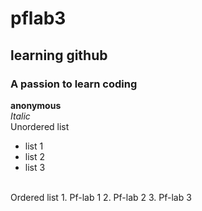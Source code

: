 # pflab3
## learning github
### A passion to learn coding
**anonymous**
<br/>
_Italic_
<br/>
Unordered list
- list 1
- list 2
- list 3
<br/>
Ordered list
1. Pf-lab 1
2. Pf-lab 2
3. Pf-lab 3
